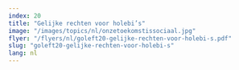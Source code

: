 ```yaml
---
index: 20
title: "Gelijke rechten voor holebi’s"
image: "/images/topics/nl/onzetoekomstissociaal.jpg"
flyer: "/flyers/nl/goleft20-gelijke-rechten-voor-holebi-s.pdf"
slug: "goleft20-gelijke-rechten-voor-holebi-s"
lang: nl
---
```

